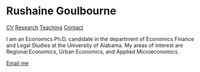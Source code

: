 

<h1> Rushaine Goulbourne</h1>

<a href="page1.html">CV</a> <a href="page2.html">Research</a> <a href="page3.html">Teaching</a> <a href="page4.html">Contact</a>


<p>
 I am an Economics Ph.D. candidate in the department of Economics Finance and Legal Studies at the University of Alabama. My areas of interest are Regional Economics, Urban Economics, and Applied Microeconomics.  
</p>

<p><a href="mailto:rdgoulbourne@crimson.ua.edu">Email me</a></p>

